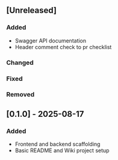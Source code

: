 ## [Unreleased]
### Added
- Swagger API documentation
- Header comment check to pr checklist

### Changed

### Fixed

### Removed

## [0.1.0] - 2025-08-17
### Added
- Frontend and backend scaffolding
- Basic README and Wiki project setup